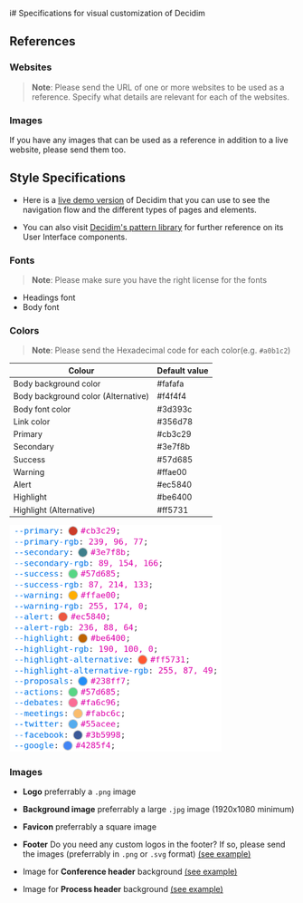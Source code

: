 i# Specifications for visual customization of Decidim

## References

### Websites
> **Note**: Please send the URL of one or more websites to be used as a reference. Specify what details are relevant for each of the websites.

### Images
If you have any images that can be used as a reference in addition to a live website, please send them too.

## Style Specifications

- Here is a [live demo version](https://decidim-design.herokuapp.com) of Decidim that you can use to see the navigation flow and the different types of pages and elements.

- You can also visit [Decidim's pattern library](https://decidim-design.herokuapp.com/public/library/pattern-library) for further reference on its User Interface components.

### Fonts

> **Note**: Please make sure you have the right license for the fonts 
- Headings font
- Body font

### Colors

> **Note**: Please send the Hexadecimal code for each color(e.g. `#a0b1c2`)

| Colour | Default value |
|---|---|
| Body background color | #fafafa |
| Body background color (Alternative) | #f4f4f4 |
| Body font color | #3d393c |
| Link color | #356d78 |
| Primary | #cb3c29 |
| Secondary | #3e7f8b |
| Success | #57d685 |
| Warning | #ffae00 |
| Alert | #ec5840 |
| Highlight | #be6400 |
| Highlight (Alternative) | #ff5731 |

<img height=400 src="./images/default_colors.png"></img>

### Images

- **Logo** preferrably a `.png` image
- **Background image** preferrably a large `.jpg` image (1920x1080 minimum)
- **Favicon** preferrably a square image

- **Footer** Do you need any custom logos in the footer? If so, please send the images (preferrably in `.png` or `.svg` format) [(see example)](./decidim-examples/barcelonadema-participa.cat/footer.png)

- Image for **Conference header** background [(see example)](./decidim-examples/citiesforchange.org/conference-programme.png)
- Image for **Process header** background [(see example)](https://decidim-design.herokuapp.com/public/info)